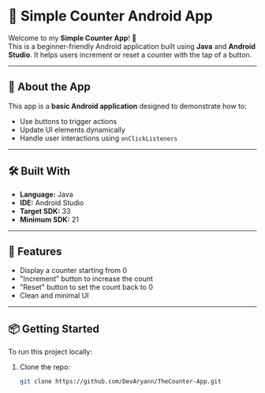 # 🔢 Simple Counter Android App

Welcome to my **Simple Counter App**! 📱  
This is a beginner-friendly Android application built using **Java** and **Android Studio**. It helps users increment or reset a counter with the tap of a button.

---

## 🚀 About the App

This app is a **basic Android application** designed to demonstrate how to:

- Use buttons to trigger actions
- Update UI elements dynamically
- Handle user interactions using `onClickListeners`

---

## 🛠 Built With

- **Language:** Java  
- **IDE:** Android Studio  
- **Target SDK:** 33  
- **Minimum SDK:** 21  

---

## 🧪 Features

- Display a counter starting from 0
- "Increment" button to increase the count
- "Reset" button to set the count back to 0
- Clean and minimal UI

---

## 📦 Getting Started

To run this project locally:

1. Clone the repo:

   ```bash
   git clone https://github.com/DevAryann/TheCounter-App.git
